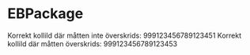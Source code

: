 # EBPackage

Korrekt kolliId där måtten inte överskrids: 999123456789123451
Korrekt kolliId där måtten överskrids: 999123456789123453
